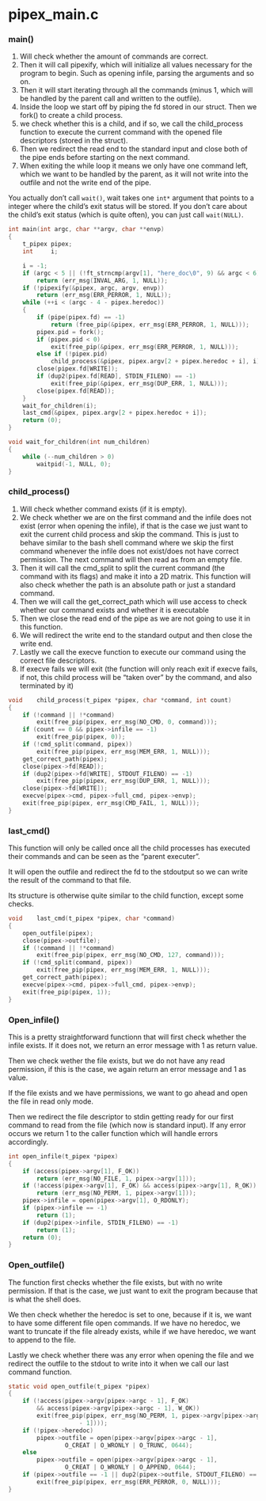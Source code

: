 # pipex_main.c

### main()

1. Will check whether the amount of commands are correct.
2. Then it will call pipexify, which will initialize all values necessary for the program to begin. Such as opening infile, parsing the arguments and so on.
3. Then it will start iterating through all the commands (minus 1, which will be handled by the parent call and written to the outfile).
4. Inside the loop we start off by piping the fd stored in our struct. Then we fork() to create a child process. 
5. we check whether this is a child, and if so, we call the child_process function to execute the current command with the opened file descriptors (stored in the struct). 
6. Then we redirect the read end to the standard input and close both of the pipe ends before starting on the next command. 
7. When exiting the while loop it means we only have one command left, which we want to be handled by the parent, as it will not write into the outfile and not the write end of the pipe. 

You actually don’t call `wait()`, wait takes one `int*` argument that points to a integer where the child’s exit status will be stored. If you don’t care about the child’s exit status (which is quite often), you can just call `wait(NULL)`.

```c
int	main(int argc, char **argv, char **envp)
{
	t_pipex	pipex;
	int		i;

	i = -1;
	if (argc < 5 || (!ft_strncmp(argv[1], "here_doc\0", 9) && argc < 6))
		return (err_msg(INVAL_ARG, 1, NULL));
	if (!pipexify(&pipex, argc, argv, envp))
		return (err_msg(ERR_PERROR, 1, NULL));
	while (++i < (argc - 4 - pipex.heredoc))
	{
		if (pipe(pipex.fd) == -1)
			return (free_pip(&pipex, err_msg(ERR_PERROR, 1, NULL)));
		pipex.pid = fork();
		if (pipex.pid < 0)
			exit(free_pip(&pipex, err_msg(ERR_PERROR, 1, NULL)));
		else if (!pipex.pid)
			child_process(&pipex, pipex.argv[2 + pipex.heredoc + i], i);
		close(pipex.fd[WRITE]);
		if (dup2(pipex.fd[READ], STDIN_FILENO) == -1)
			exit(free_pip(&pipex, err_msg(DUP_ERR, 1, NULL)));
		close(pipex.fd[READ]);
	}
	wait_for_children(i);
	last_cmd(&pipex, pipex.argv[2 + pipex.heredoc + i]);
	return (0);
}

void wait_for_children(int num_children)
{
    while (--num_children > 0)
        waitpid(-1, NULL, 0);
}

```

### child_process()

1. Will check whether command exists (if it is empty).
2. We check whether we are on the first command and the infile does not exist (error when opening the infile), if that is the case we just want to exit the current child process and skip the command. This is just to behave similar to the bash shell command where we skip the first command whenever the infile does not exist/does not have correct permission. The next command will then read as from an empty file. 
3. Then it will call the cmd_split to split the current command (the command with its flags) and make it into a 2D matrix. This function will also check whether the path is an absolute path or just a standard command.
4. Then we will call the get_correct_path which will use access to check whether our command exists and whether it is executable
5. Then we close the read end of the pipe as we are not going to use it in this function. 
6. We will redirect the write end to the standard output and then close the write end. 
7. Lastly we call the execve function to execute our command using the correct file descriptors. 
8. If execve fails we will exit (the function will only reach exit if execve fails, if not, this child process will be “taken over” by the command, and also terminated by it)

```c
void	child_process(t_pipex *pipex, char *command, int count)
{
	if (!command || !*command)
		exit(free_pip(pipex, err_msg(NO_CMD, 0, command)));
	if (count == 0 && pipex->infile == -1)
		exit(free_pip(pipex, 0));
	if (!cmd_split(command, pipex))
		exit(free_pip(pipex, err_msg(MEM_ERR, 1, NULL)));
	get_correct_path(pipex);
	close(pipex->fd[READ]);
	if (dup2(pipex->fd[WRITE], STDOUT_FILENO) == -1)
		exit(free_pip(pipex, err_msg(DUP_ERR, 1, NULL)));
	close(pipex->fd[WRITE]);
	execve(pipex->cmd, pipex->full_cmd, pipex->envp);
	exit(free_pip(pipex, err_msg(CMD_FAIL, 1, NULL)));
}
```

### last_cmd()

This function will only be called once all the child processes has executed their commands and can be seen as the “parent executer”. 

It will open the outfile and redirect the fd to the stdoutput so we can write the result of the command to that file. 

Its structure is otherwise quite similar to the child function, except some checks.

```c
void	last_cmd(t_pipex *pipex, char *command)
{
	open_outfile(pipex);
	close(pipex->outfile);
	if (!command || !*command)
		exit(free_pip(pipex, err_msg(NO_CMD, 127, command)));
	if (!cmd_split(command, pipex))
		exit(free_pip(pipex, err_msg(MEM_ERR, 1, NULL)));
	get_correct_path(pipex);
	execve(pipex->cmd, pipex->full_cmd, pipex->envp);
	exit(free_pip(pipex, 1));
}
```

### Open_infile()

This is a pretty straightforward functionn that will first check whether the infile exists. If it does not, we return an error message with 1 as return value. 

Then we check wether the file exists, but we do not have any read permission, if this is the case, we again return an error message and 1 as value. 

If the file exists and we have permissions, we want to go ahead and open the file in read only mode. 

Then we redirect the file descriptor to stdin getting ready for our first command to read from the file (which now is standard input). If any error occurs we return 1 to the caller function which will handle errors accordingly.

```c
int	open_infile(t_pipex *pipex)
{
	if (access(pipex->argv[1], F_OK))
		return (err_msg(NO_FILE, 1, pipex->argv[1]));
	if (!access(pipex->argv[1], F_OK) && access(pipex->argv[1], R_OK))
		return (err_msg(NO_PERM, 1, pipex->argv[1]));
	pipex->infile = open(pipex->argv[1], O_RDONLY);
	if (pipex->infile == -1)
		return (1);
	if (dup2(pipex->infile, STDIN_FILENO) == -1)
		return (1);
	return (0);
}
```

### Open_outfile()

The function first checks whether the file exists, but with no write permission. If that is the case, we just want to exit the program because that is what the shell does.

We then check whether the heredoc is set to one, because if it is, we want to have some different file open commands. If we have no heredoc, we want to truncate if the file already exists, while if we have heredoc, we want to append to the file. 

Lastly we check whether there was any error when opening the file and we redirect the outfile to the stdout to write into it when we call our last command function. 

```c
static void	open_outfile(t_pipex *pipex)
{
	if (!access(pipex->argv[pipex->argc - 1], F_OK)
		&& access(pipex->argv[pipex->argc - 1], W_OK))
		exit(free_pip(pipex, err_msg(NO_PERM, 1, pipex->argv[pipex->argc
					- 1])));
	if (!pipex->heredoc)
		pipex->outfile = open(pipex->argv[pipex->argc - 1],
				O_CREAT | O_WRONLY | O_TRUNC, 0644);
	else
		pipex->outfile = open(pipex->argv[pipex->argc - 1],
				O_CREAT | O_WRONLY | O_APPEND, 0644);
	if (pipex->outfile == -1 || dup2(pipex->outfile, STDOUT_FILENO) == -1)
		exit(free_pip(pipex, err_msg(ERR_PERROR, 0, NULL)));
}
```
